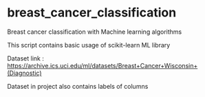 # breast_cancer_classification
Breast cancer classification with Machine learning algorithms

This script contains basic usage of scikit-learn ML library

Dataset link : https://archive.ics.uci.edu/ml/datasets/Breast+Cancer+Wisconsin+(Diagnostic)

Dataset in project also contains labels of columns
